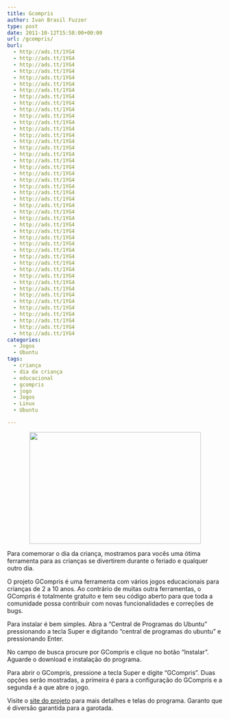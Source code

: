 ```yaml
---
title: Gcompris
author: Ivan Brasil Fuzzer
type: post
date: 2011-10-12T15:58:00+00:00
url: /gcompris/
burl:
  - http://ads.tt/1YG4
  - http://ads.tt/1YG4
  - http://ads.tt/1YG4
  - http://ads.tt/1YG4
  - http://ads.tt/1YG4
  - http://ads.tt/1YG4
  - http://ads.tt/1YG4
  - http://ads.tt/1YG4
  - http://ads.tt/1YG4
  - http://ads.tt/1YG4
  - http://ads.tt/1YG4
  - http://ads.tt/1YG4
  - http://ads.tt/1YG4
  - http://ads.tt/1YG4
  - http://ads.tt/1YG4
  - http://ads.tt/1YG4
  - http://ads.tt/1YG4
  - http://ads.tt/1YG4
  - http://ads.tt/1YG4
  - http://ads.tt/1YG4
  - http://ads.tt/1YG4
  - http://ads.tt/1YG4
  - http://ads.tt/1YG4
  - http://ads.tt/1YG4
  - http://ads.tt/1YG4
  - http://ads.tt/1YG4
  - http://ads.tt/1YG4
  - http://ads.tt/1YG4
  - http://ads.tt/1YG4
  - http://ads.tt/1YG4
  - http://ads.tt/1YG4
  - http://ads.tt/1YG4
  - http://ads.tt/1YG4
  - http://ads.tt/1YG4
  - http://ads.tt/1YG4
  - http://ads.tt/1YG4
  - http://ads.tt/1YG4
  - http://ads.tt/1YG4
  - http://ads.tt/1YG4
  - http://ads.tt/1YG4
  - http://ads.tt/1YG4
  - http://ads.tt/1YG4
  - http://ads.tt/1YG4
  - http://ads.tt/1YG4
  - http://ads.tt/1YG4
categories:
  - Jogos
  - Ubuntu
tags:
  - criança
  - dia da criança
  - educacional
  - gcompris
  - jogo
  - Jogos
  - Linux
  - Ubuntu

---
```

<p style="text-align: center;">
  <img class="alignnone size-full wp-image-2693" title="penalty" src="http://www.ubuntero.com.br/wp-content/uploads/2011/10/penalty.jpg" alt="" width="400" height="260" />
</p>

Para comemorar o dia da criança, mostramos para vocês uma ótima ferramenta para as crianças se divertirem durante o feriado e qualquer outro dia.

O projeto GCompris é uma ferramenta com vários jogos educacionais para crianças de 2 a 10 anos. Ao contrário de muitas outra ferramentas, o GCompris é totalmente gratuito e tem seu código aberto para que toda a comunidade possa contribuir com novas funcionalidades e correções de bugs.

Para instalar é bem simples. Abra a &#8220;Central de Programas do Ubuntu&#8221; pressionando a tecla Super e digitando &#8220;central de programas do ubuntu&#8221; e pressionando Enter.

No campo de busca procure por GCompris e clique no botão &#8220;Instalar&#8221;. Aguarde o download e instalação do programa.

Para abrir o GCompris, pressione a tecla Super e digite &#8220;GCompris&#8221;. Duas opções serão mostradas, a primeira é para a configuração do GCompris e a segunda é a que abre o jogo.

Visite o [site do projeto][1] para mais detalhes e telas do programa. Garanto que é diversão garantida para a garotada.

 [1]: http://gcompris.net/